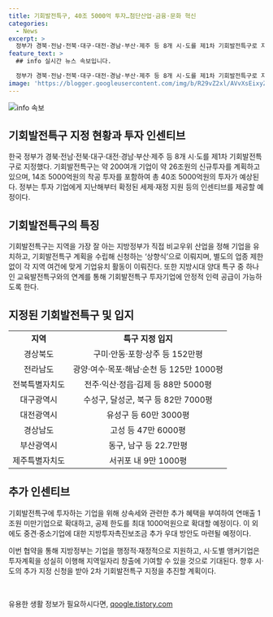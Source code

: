 ```yaml
---
title: 기회발전특구, 40조 5000억 투자…첨단산업·금융·문화 혁신
categories:
  - News
excerpt: >
  정부가 경북·전남·전북·대구·대전·경남·부산·제주 등 8개 시·도를 제1차 기회발전특구로 지정해 첨단산업·금융·문화 등의 투자를 촉진한다. 이로 약 200여개 기업이 약 26조원의 신규투자를 계획 중이며, 정부의 인센티브 지원도 예정돼 있다. 지역별로 첨단산업이나 서비스산업 분야로 기업을 유치하고 있는데, 이에 대한 정부와 지방정부의 협력을 통한 지원책도 마련돼 있다. 이로써 향후 기업유치와 투자활성화가 기대된다.
feature_text: >
  ## info 실시간 뉴스 속보입니다.

  정부가 경북·전남·전북·대구·대전·경남·부산·제주 등 8개 시·도를 제1차 기회발전특구로 지정해 첨단산업·금융·문화 등의 투자를 촉진한다. 이로 약 200여개 기업이 약 26조원의 신규투자를 계획 중이며, 정부의 인센티브 지원도 예정돼 있다. 지역별로 첨단산업이나 서비스산업 분야로 기업을 유치하고 있는데, 이에 대한 정부와 지방정부의 협력을 통한 지원책도 마련돼 있다. 이로써 향후 기업유치와 투자활성화가 기대된다.
image: 'https://blogger.googleusercontent.com/img/b/R29vZ2xl/AVvXsEixyZcFfHzMRdzZMjFBmAUKJYCLCGyLL1o632UiGVXcaFdKo_bkvkuCioo0uUKlGfBVcT3P84aROyZIXSBEx3Aw5nCQ3pTgDom1WDC4m8eifvWiAmWEEVb4x6G_l8C0QH225ldMjyaFvpxGEBGNO37VmDTDMHGhJPq73UglMfDca1-0aw/s1600/blogspot.png'
---
```


<p><img src="https://blogger.googleusercontent.com/img/b/R29vZ2xl/AVvXsEixyZcFfHzMRdzZMjFBmAUKJYCLCGyLL1o632UiGVXcaFdKo_bkvkuCioo0uUKlGfBVcT3P84aROyZIXSBEx3Aw5nCQ3pTgDom1WDC4m8eifvWiAmWEEVb4x6G_l8C0QH225ldMjyaFvpxGEBGNO37VmDTDMHGhJPq73UglMfDca1-0aw/s1600/blogspot.png" alt="info 속보" /></p>

<h2 data-ke-size="size26">기회발전특구 지정 현황과 투자 인센티브</h2>

<p>한국 정부가 경북·전남·전북·대구·대전·경남·부산·제주 등 8개 시·도를 제1차 기회발전특구로 지정했다. 기회발전특구는 약 200여개 기업이 약 26조원의 신규투자를 계획하고 있으며, 14조 5000억원의 착공 투자를 포함하여 총 40조 5000억원의 투자가 예상된다. 정부는 투자 기업에게 지난해부터 확정된 세제·재정 지원 등의 인센티브를 제공할 예정이다.</p>

<h2 data-ke-size="size26">기회발전특구의 특징</h2>

<p data-ke-size="size16">기회발전특구는 지역을 가장 잘 아는 지방정부가 직접 비교우위 산업을 정해 기업을 유치하고, 기회발전특구 계획을 수립해 신청하는 ‘상향식’으로 이뤄지며, 별도의 업종 제한 없이 각 지역 여건에 맞게 기업유치 활동이 이뤄진다. 또한 지방시대 양대 특구 중 하나인 교육발전특구와의 연계를 통해 기회발전특구 투자기업에 안정적 인력 공급이 가능하도록 한다.</p>

<h2 data-ke-size="size26">지정된 기회발전특구 및 입지</h2>

<table>
  <tr>
    <td style="text-align: center; height: 17px;"><b>지역</b></td>
    <td style="text-align: center; height: 17px;"><b>특구 지정 입지</b></td>
  </tr>
  <tr>
    <td style="text-align: center; height: 17px;">경상북도</td>
    <td style="text-align: center; height: 17px;">구미·안동·포항·상주 등 152만평</td>
  </tr>
  <tr>
    <td style="text-align: center; height: 17px;">전라남도</td>
    <td style="text-align: center; height: 17px;">광양·여수·목포·해남·순천 등 125만 1000평</td>
  </tr>
  <tr>
    <td style="text-align: center; height: 17px;">전북특별자치도</td>
    <td style="text-align: center; height: 17px;">전주·익산·정읍·김제 등 88만 5000평</td>
  </tr>
  <tr>
    <td style="text-align: center; height: 17px;">대구광역시</td>
    <td style="text-align: center; height: 17px;">수성구, 달성군, 북구 등 82만 7000평</td>
  </tr>
  <tr>
    <td style="text-align: center; height: 17px;">대전광역시</td>
    <td style="text-align: center; height: 17px;">유성구 등 60만 3000평</td>
  </tr>
  <tr>
    <td style="text-align: center; height: 17px;">경상남도</td>
    <td style="text-align: center; height: 17px;">고성 등 47만 6000평</td>
  </tr>
  <tr>
    <td style="text-align: center; height: 17px;">부산광역시</td>
    <td style="text-align: center; height: 17px;">동구, 남구 등 22.7만평</td>
  </tr>
  <tr>
    <td style="text-align: center; height: 17px;">제주특별자치도</td>
    <td style="text-align: center; height: 17px;">서귀포 내 9만 1000평</td>
  </tr>
</table>

<h2 data-ke-size="size26">추가 인센티브</h2>

<p data-ke-size="size16">기회발전특구에 투자하는 기업을 위해 상속세와 관련한 추가 혜택을 부여하여 연매출 1조원 미만기업으로 확대하고, 공제 한도를 최대 1000억원으로 확대할 예정이다. 이 외에도 중견·중소기업에 대한 지방투자촉진보조금 추가 우대 방안도 마련될 예정이다.</p>

<p>이번 협약을 통해 지방정부는 기업을 행정적·재정적으로 지원하고, 시·도별 앵커기업은 투자계획을 성실히 이행해 지역일자리 창출에 기여할 수 있을 것으로 기대된다. 향후 시·도의 추가 지정 신청을 받아 2차 기회발전특구 지정을 추진할 계획이다.</p>

<p data-ke-size="size16">&nbsp;</p>
유용한 생활 정보가 필요하시다면, <a href="https://qoogle.tistory.com" rel="dofollow">qoogle.tistory.com</a>


